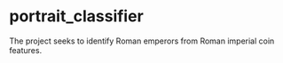 # portrait_classifier
The project seeks to identify Roman emperors from Roman imperial coin features.
